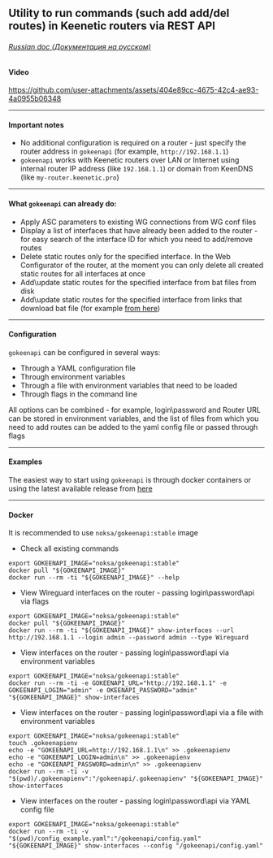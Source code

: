 ## Utility to run commands (such add add/del routes) in Keenetic routers via REST API

###### [Russian doc (Документация на русском)](https://github.com/Noksa/gokeenapi/blob/main/README_ru.md)

#### Video

https://github.com/user-attachments/assets/404e89cc-4675-42c4-ae93-4a0955b06348

---

#### Important notes
* No additional configuration is required on a router - just specify the router address in `gokeenapi` (for example, `http://192.168.1.1`)
* `gokeenapi` works with Keenetic routers over LAN or Internet using internal router IP address (like `192.168.1.1`) or domain from KeenDNS (like `my-router.keenetic.pro`)
---

#### What `gokeenapi` can already do:
* Apply ASC parameters to existing WG connections from WG conf files
* Display a list of interfaces that have already been added to the router - for easy search of the interface ID for which you need to add/remove routes
* Delete static routes only for the specified interface. In the Web Configurator of the router, at the moment you can only delete all created static routes for all interfaces at once
* Add\update static routes for the specified interface from bat files from disk
* Add\update static routes for the specified interface from links that download bat file (for example [from here](https://iplist.opencck.org/?format=bat&data=cidr4&site=youtube.com))
---

#### Configuration

`gokeenapi` can be configured in several ways:
* Through a YAML configuration file
* Through environment variables
* Through a file with environment variables that need to be loaded
* Through flags in the command line

All options can be combined - for example, login\password and Router URL can be stored in environment variables, and the list of files from which you need to add routes can be added to the yaml config file or passed through flags

---

#### Examples

The easiest way to start using `gokeenapi` is through docker containers or using the latest available release from [here](https://github.com/Noksa/gokeenapi/releases)

---

#### Docker

It is recommended to use `noksa/gokeenapi:stable` image

* Check all existing commands
```shell
export GOKEENAPI_IMAGE="noksa/gokeenapi:stable"
docker pull "${GOKEENAPI_IMAGE}"
docker run --rm -ti "${GOKEENAPI_IMAGE}" --help
```

* View Wireguard interfaces on the router - passing login\password\api via flags
```shell
export GOKEENAPI_IMAGE="noksa/gokeenapi:stable"
docker pull "${GOKEENAPI_IMAGE}"
docker run --rm -ti "${GOKEENAPI_IMAGE}" show-interfaces --url http://192.168.1.1 --login admin --password admin --type Wireguard
```

* View interfaces on the router - passing login\password\api via environment variables
```shell
export GOKEENAPI_IMAGE="noksa/gokeenapi:stable"
docker run --rm -ti -e GOKEENAPI_URL="http://192.168.1.1" -e GOKEENAPI_LOGIN="admin" -e OKEENAPI_PASSWORD="admin" "${GOKEENAPI_IMAGE}" show-interfaces
```

* View interfaces on the router - passing login\password\api via a file with environment variables
```shell
export GOKEENAPI_IMAGE="noksa/gokeenapi:stable"
touch .gokeenapienv
echo -e "GOKEENAPI_URL=http://192.168.1.1\n" >> .gokeenapienv
echo -e "GOKEENAPI_LOGIN=admin\n" >> .gokeenapienv
echo -e "GOKEENAPI_PASSWORD=admin\n" >> .gokeenapienv
docker run --rm -ti -v "$(pwd)/.gokeenapienv":"/gokeenapi/.gokeenapienv" "${GOKEENAPI_IMAGE}" show-interfaces
```

* View interfaces on the router - passing login\password\api via YAML config file
```shell
export GOKEENAPI_IMAGE="noksa/gokeenapi:stable"
docker run --rm -ti -v "$(pwd)/config_example.yaml":"/gokeenapi/config.yaml" "${GOKEENAPI_IMAGE}" show-interfaces --config "/gokeenapi/config.yaml"
```
